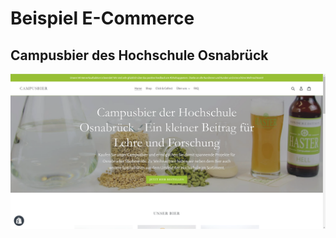 # Beispiel E-Commerce

## Campusbier des Hochschule Osnabrück

![Screenshot des Campusbier-Webshops \(Februar 2020\).](../../../.gitbook/assets/image%20%2815%29.png)

